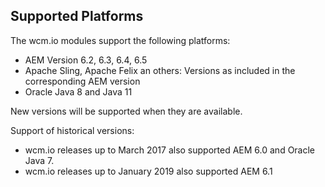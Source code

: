 ## Supported Platforms

The wcm.io modules support the following platforms:

* AEM Version 6.2, 6.3, 6.4, 6.5
* Apache Sling, Apache Felix an others: Versions as included in the corresponding AEM version
* Oracle Java 8 and Java 11

New versions will be supported when they are available.

Support of historical versions:

* wcm.io releases up to March 2017 also supported AEM 6.0 and Oracle Java 7.
* wcm.io releases up to January 2019 also supported AEM 6.1
